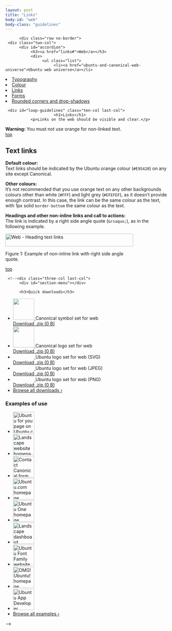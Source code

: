 ```yaml
---
layout: post
title: "Links"
body-id: "web"
body-class: "guidelines"
---
```



          <div class="row no-border">
     <div class="two-col">
          <div id="accordion">
               <h3><a href="links#">Web</a></h3>
               <div>
                    <ul class="list">
                         <li><a href="ubuntu-and-canonical-web-universe">Ubuntu web universe</a></li>
<li><a href="http://design.ubuntu.com/web/typography">Typography</a></li>
<li><a href="colour">Colour</a></li>
<li class="current_page_item"><a href="links">Links</a></li>
<li><a href="forms">Forms</a></li>
<li><a href="rounded-corners-and-drop-shadows">Rounded corners and drop-shadows</a></li>
                    </ul>
               </div>
          </div>
     </div>

     <div id="loop-guidelines" class="ten-col last-col">
                         <h1>Links</h1>
               <p>Links on the web should be visible and clear.</p>
<div class="box">
<strong>Warning:</strong> You must not use orange for non-linked text.
</div>
<div class="wp-link-top clearfix"><a href="links#">top</a></div>
<h2>Text links</h2>
<p><strong>Default colour:</strong><br />
Text links should be indicated by the Ubuntu orange colour (<code>#E95420</code>) on any site except Canonical.</p>
<p><strong>Other colours:</strong><br />
It&#8217;s not recommended that you use orange text on any other backgrounds colours other than white (<code>#FFF</code>) and light grey (<code>#EFEFEF</code>), as it doesn&#8217;t provide enough contrast. In this case, the link can be the same colour as the text, with 1px solid <code>border-bottom</code> the same colour as the text.</p>
<p><strong>Headings and other non-inline links and call to actions:</strong><br />
The link is indicated by a right side angle quote (<code>&amp;rsaquo;</code>), as in the following example.</p>
<div id="attachment_1043" style="width: 408px" class="wp-caption alignnone"><img src="https://assets.ubuntu.com/v1/07e63784-web-links-text-links.png" alt="Web - Heading text links" title="Web - Heading text links" width="398" height="40" class="size-full3" srcset="https://assets.ubuntu.com/v1/07e63784-web-links-text-links.png 398w, https://assets.ubuntu.com/v1/29b0ba62-web-links-text-links-300x30.png 300w" sizes="(max-width: 398px) 100vw, 398px" /><p class="wp-caption-text">Figure 1: Example of non-inline link with right side angle quote.</p></div>
<div class="wp-link-top clearfix"><a href="links#">top</a></div>
               </div>

     <!--<div class="three-col last-col">
          <div id="section-menu"></div>

          <h3>Quick downloads</h3>
<ul class="loop-results-panel panel-downloads clearfix">
     <li class="clearfix">
          <a href="https://assets.ubuntu.com/v1/d8a99c78-canonical-symbol-set-web.zip">
                                   <img width="66" height="66" src="https://assets.ubuntu.com/v1/40b8122a-logo-canonical_symbol-aubergine-hex-140x140.png" class="attachment-66x66 size-66x66 wp-post-image" alt="" title="" srcset="https://assets.ubuntu.com/v1/40b8122a-logo-canonical_symbol-aubergine-hex-140x140.png 140w, https://assets.ubuntu.com/v1/e48606fb-logo-canonical_symbol-aubergine-hex.png 285w" sizes="(max-width: 66px) 100vw, 66px" />                         </a>
          Canonical symbol set for web<br/>
          <a href="https://assets.ubuntu.com/v1/d8a99c78-canonical-symbol-set-web.zip">
               Download .zip (0 B)          </a>
     </li>
     <li class="clearfix">
          <a href="https://assets.ubuntu.com/v1/97572090-canonical-logo-set-web.zip">
                                   <img width="66" height="66" src="https://assets.ubuntu.com/v1/3bcb5240-canonical-brandmark-thumb.png" class="attachment-66x66 size-66x66 wp-post-image" alt="" title="" />                         </a>
          Canonical logo set for web<br/>
          <a href="https://assets.ubuntu.com/v1/97572090-canonical-logo-set-web.zip">
               Download .zip (0 B)          </a>
     </li>
     <li class="clearfix">
          <a href="https://assets.ubuntu.com/v1/dadd6478-ubuntu-logo-set-svg-web.zip">
                                   <img width="66" height="15" src="https://assets.ubuntu.com/v1/048f7fde-ubuntu_black-orange_hex.jpg" class="attachment-66x66 size-66x66 wp-post-image" alt="" title="" />                         </a>
          Ubuntu logo set for web (SVG)<br/>
          <a href="https://assets.ubuntu.com/v1/dadd6478-ubuntu-logo-set-svg-web.zip">
               Download .zip (0 B)          </a>
     </li>
     <li class="clearfix">
          <a href="https://assets.ubuntu.com/v1/37139f5f-ubuntu-logo-set-jpeg-web.zip">
                                   <img width="66" height="15" src="https://assets.ubuntu.com/v1/048f7fde-ubuntu_black-orange_hex.jpg" class="attachment-66x66 size-66x66 wp-post-image" alt="" title="" />                         </a>
          Ubuntu logo set for web (JPEG)<br/>
          <a href="https://assets.ubuntu.com/v1/37139f5f-ubuntu-logo-set-jpeg-web.zip">
               Download .zip (0 B)          </a>
     </li>
     <li class="clearfix">
          <a href="https://assets.ubuntu.com/v1/e34596a3-ubuntu-logo-set-png-web.zip">
                                   <img width="66" height="15" src="https://assets.ubuntu.com/v1/048f7fde-ubuntu_black-orange_hex.jpg" class="attachment-66x66 size-66x66 wp-post-image" alt="" title="" />                         </a>
          Ubuntu logo set for web (PNG)<br/>
          <a href="https://assets.ubuntu.com/v1/e34596a3-ubuntu-logo-set-png-web.zip">
               Download .zip (0 B)          </a>
     </li>
     <li class="last"><a href="/downloads">Browse all downloads &rsaquo;</a></li>
</ul>
          <h3>Examples of use</h3>
<ul class="loop-results-panel panel-examples clearfix">
     <li>
          <a class="pretty-photo" href="https://assets.ubuntu.com/v1/152a19e1-ubuntu-web-ubuntu-for-you.png">
               <img src="https://assets.ubuntu.com/v1/b67fb5f7-ubuntu-web-ubuntu-for-you-140x140.png" width="66" height="66" title="Ubuntu for you page on Ubuntu.com" alt="Ubuntu for you page on Ubuntu.com" />
          </a>
     </li>
     <li>
          <a class="pretty-photo" href="https://assets.ubuntu.com/v1/2571b5ee-landscape-homepage2.png">
               <img src="https://assets.ubuntu.com/v1/f23d1298-landscape-homepage2-140x140.png" width="66" height="66" title="Landscape website homepage" alt="Landscape website homepage" />
          </a>
     </li>
     <li class="row-end">
          <a class="pretty-photo" href="https://assets.ubuntu.com/v1/4806a317-ubuntu-web-form-contact-canonical.png">
               <img src="https://assets.ubuntu.com/v1/4da8641d-ubuntu-web-form-contact-canonical-140x140.png" width="66" height="66" title="Contact Canonical form on Ubuntu.com" alt="Contact Canonical form on Ubuntu.com" />
          </a>
     </li>
     <li>
          <a class="pretty-photo" href="https://assets.ubuntu.com/v1/cdbac36f-ubuntu-web-homepage.png">
               <img src="https://assets.ubuntu.com/v1/9ea48b2b-ubuntu-web-homepage-140x140.png" width="66" height="66" title="Ubuntu.com homepage" alt="Ubuntu.com homepage" />
          </a>
     </li>
     <li>
          <a class="pretty-photo" href="https://assets.ubuntu.com/v1/93514a11-ubuntu-one-homepage.png">
               <img src="https://assets.ubuntu.com/v1/ed7d2d69-ubuntu-one-homepage-140x140.png" width="66" height="66" title="Ubuntu One homepage" alt="Ubuntu One homepage" />
          </a>
     </li>
     <li class="row-end">
          <a class="pretty-photo" href="https://assets.ubuntu.com/v1/8c24b2c4-landscape-dashboard-logged-in.png">
               <img src="https://assets.ubuntu.com/v1/b1dc7567-landscape-dashboard-logged-in-140x140.png" width="66" height="66" title="Landscape dashboard" alt="Landscape dashboard" />
          </a>
     </li>
     <li>
          <a class="pretty-photo" href="https://assets.ubuntu.com/v1/ce7c79b5-font-ubuntu-com-homepage.png">
               <img src="https://assets.ubuntu.com/v1/c8c93892-font-ubuntu-com-homepage-140x140.png" width="66" height="66" title="Ubuntu Font Family website" alt="Ubuntu Font Family website" />
          </a>
     </li>
     <li>
          <a class="pretty-photo" href="https://assets.ubuntu.com/v1/296936bc-omgubuntu-homepage.png">
               <img src="https://assets.ubuntu.com/v1/5efc7079-omgubuntu-homepage-140x140.png" width="66" height="66" title="OMG! Ubuntu! homepage" alt="OMG! Ubuntu! homepage" />
          </a>
     </li>
     <li class="row-end">
          <a class="pretty-photo" href="https://assets.ubuntu.com/v1/33748e6c-developer-ubuntu-com-homepage.png">
               <img src="https://assets.ubuntu.com/v1/0ab7b4ec-developer-ubuntu-com-homepage-140x140.png" width="66" height="66" title="Ubuntu App Developer homepage" alt="Ubuntu App Developer homepage" />
          </a>
     </li>
     <li class="last"><a href="/examples">Browse all examples &rsaquo;</a></li>
</ul>
     </div>-->
</div>



